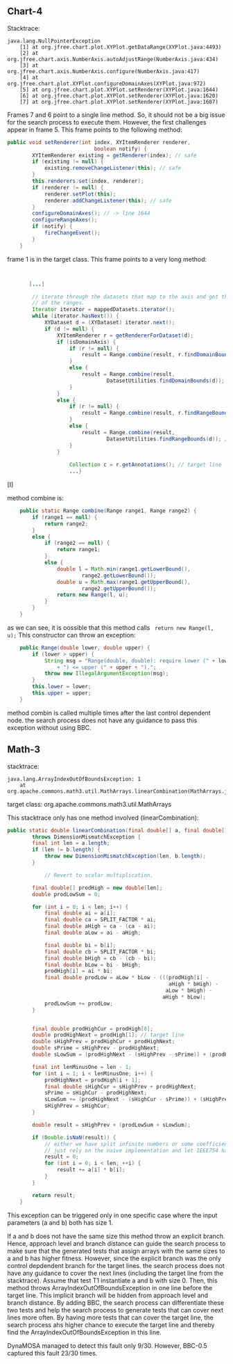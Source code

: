 ## Chart-4

Stacktrace:


```
java.lang.NullPointerException
	[1] at org.jfree.chart.plot.XYPlot.getDataRange(XYPlot.java:4493) 
	[2] at org.jfree.chart.axis.NumberAxis.autoAdjustRange(NumberAxis.java:434)
	[3] at org.jfree.chart.axis.NumberAxis.configure(NumberAxis.java:417)
	[4] at org.jfree.chart.plot.XYPlot.configureDomainAxes(XYPlot.java:972)
	[5] at org.jfree.chart.plot.XYPlot.setRenderer(XYPlot.java:1644)
	[6] at org.jfree.chart.plot.XYPlot.setRenderer(XYPlot.java:1620)
	[7] at org.jfree.chart.plot.XYPlot.setRenderer(XYPlot.java:1607)
```


Frames 7 and 6 point to a single line method. So, it should not be a big issue for the search process to execute them. However, the first challenges appear in frame 5. This frame points to the following method:

```java
public void setRenderer(int index, XYItemRenderer renderer,
                            boolean notify) {
        XYItemRenderer existing = getRenderer(index); // safe
        if (existing != null) {
            existing.removeChangeListener(this); // safe
        }
        this.renderers.set(index, renderer);
        if (renderer != null) {
            renderer.setPlot(this); 
            renderer.addChangeListener(this); // safe
        }
        configureDomainAxes(); // -> line 1644
        configureRangeAxes();
        if (notify) {
            fireChangeEvent();
        }
    }
```


frame 1 is in the target class. This frame points to a very long method:

```java


       [...]

        // iterate through the datasets that map to the axis and get the union
        // of the ranges.
        Iterator iterator = mappedDatasets.iterator();
        while (iterator.hasNext()) {
            XYDataset d = (XYDataset) iterator.next();
            if (d != null) {
                XYItemRenderer r = getRendererForDataset(d);
                if (isDomainAxis) {
                    if (r != null) {
                        result = Range.combine(result, r.findDomainBounds(d)); // not safe [I]
                    }
                    else {
                        result = Range.combine(result,
                                DatasetUtilities.findDomainBounds(d));
                    }
                }
                else {
                    if (r != null) {
                        result = Range.combine(result, r.findRangeBounds(d)); // not safe [I]
                    }
                    else {
                        result = Range.combine(result,
                                DatasetUtilities.findRangeBounds(d)); // not safe [I]
                    }
                }
                
                    Collection c = r.getAnnotations(); // target line
                    ...}
```

[I]

method combine is:
```java
    public static Range combine(Range range1, Range range2) {
        if (range1 == null) {
            return range2;
        }
        else {
            if (range2 == null) {
                return range1;
            }
            else {
                double l = Math.min(range1.getLowerBound(),
                        range2.getLowerBound());
                double u = Math.max(range1.getUpperBound(),
                        range2.getUpperBound());
                return new Range(l, u);
            }
        }
    }
```

as we can see, it is oossible that this method calls ` return new Range(l, u);`
This constructor can throw an exception:
```java
    public Range(double lower, double upper) {
        if (lower > upper) {
            String msg = "Range(double, double): require lower (" + lower
                + ") <= upper (" + upper + ").";
            throw new IllegalArgumentException(msg);
        }
        this.lower = lower;
        this.upper = upper;
    }
```

method combin is called multiple times after the last control dependent node. the search process does not have any guidance to pass this exception without using BBC.


## Math-3
stacktrace:
```
java.lang.ArrayIndexOutOfBoundsException: 1
	at org.apache.commons.math3.util.MathArrays.linearCombination(MathArrays.java:846)
```

target class: org.apache.commons.math3.util.MathArrays


This stacktrace only has one method involved (linearCombination):

```java
public static double linearCombination(final double[] a, final double[] b)
        throws DimensionMismatchException {
        final int len = a.length;
        if (len != b.length) {
            throw new DimensionMismatchException(len, b.length);
        }

            // Revert to scalar multiplication.

        final double[] prodHigh = new double[len];
        double prodLowSum = 0;

        for (int i = 0; i < len; i++) {
            final double ai = a[i];
            final double ca = SPLIT_FACTOR * ai;
            final double aHigh = ca - (ca - ai);
            final double aLow = ai - aHigh;

            final double bi = b[i];
            final double cb = SPLIT_FACTOR * bi;
            final double bHigh = cb - (cb - bi);
            final double bLow = bi - bHigh;
            prodHigh[i] = ai * bi;
            final double prodLow = aLow * bLow - (((prodHigh[i] -
                                                    aHigh * bHigh) -
                                                   aLow * bHigh) -
                                                  aHigh * bLow);
            prodLowSum += prodLow;
        }


        final double prodHighCur = prodHigh[0];
        double prodHighNext = prodHigh[1]; // target line
        double sHighPrev = prodHighCur + prodHighNext;
        double sPrime = sHighPrev - prodHighNext;
        double sLowSum = (prodHighNext - (sHighPrev - sPrime)) + (prodHighCur - sPrime);

        final int lenMinusOne = len - 1;
        for (int i = 1; i < lenMinusOne; i++) {
            prodHighNext = prodHigh[i + 1];
            final double sHighCur = sHighPrev + prodHighNext;
            sPrime = sHighCur - prodHighNext;
            sLowSum += (prodHighNext - (sHighCur - sPrime)) + (sHighPrev - sPrime);
            sHighPrev = sHighCur;
        }

        double result = sHighPrev + (prodLowSum + sLowSum);

        if (Double.isNaN(result)) {
            // either we have split infinite numbers or some coefficients were NaNs,
            // just rely on the naive implementation and let IEEE754 handle this
            result = 0;
            for (int i = 0; i < len; ++i) {
                result += a[i] * b[i];
            }
        }

        return result;
    }

```

This exception can be triggered only in one specific case where the input parameters (a and b) both has size 1.

If a and b does not have the same size this method throw an explicit branch. Hence, approach level and branch distance can guide the search process to make sure that the generated tests that assign arrays with the same sizes to a and b has higher fitness.
However, since the explicit branch was the only control depdendent branch for the target lines. the search process does not have any guidance to cover the next lines (including the target line from the stacktrace). Assume that test T1 instantiate a and b with size 0. Then, this method throws ArrayIndexOutOfBoundsException in one line before the target line. This implicit branch will be hidden from approach level and branch distance. By adding BBC, the search process can differentiate these two tests and help the search process to generate tests that can cover next lines more often. By having more tests that can cover the target line, the search process ahs higher chance to execute the target line and thereby find the ArrayIndexOutOfBoundsException in this line. 

DynaMOSA managed to detect this fault only 9/30. However, BBC-0.5 captured this fault 23/30 times. 
